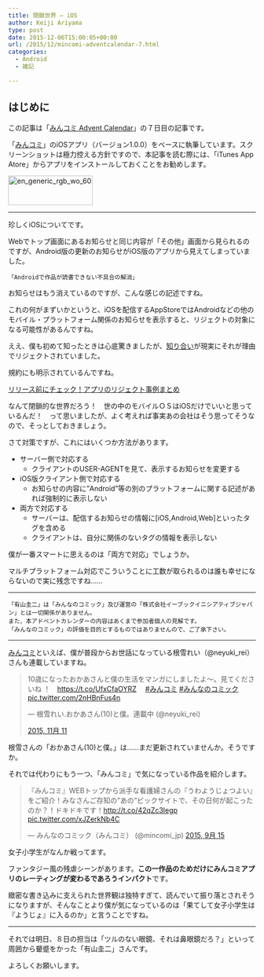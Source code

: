 ```yaml
---
title: 閉鎖世界 – iOS
author: Keiji Ariyama
type: post
date: 2015-12-06T15:00:05+00:00
url: /2015/12/mincomi-adventcalendar-7.html
categories:
  - Android
  - 雑記

---
```

## はじめに

この記事は「[みんコミ Advent Calendar][1]」の７日目の記事です。

「[みんコミ][2]」のiOSアプリ（バージョン1.0.0）をベースに執筆しています。スクリーンショットは極力控える方針ですので、本記事を読む際には、「iTunes App Atore」からアプリをインストールしておくことをお勧めします。

[<img src="https://blog.keiji.dev/wp-content/uploads/2015/12/available-on-the-app-store-1345130940.jpg" alt="en_generic_rgb_wo_60" width="172" height="60" class="aligncenter size-full wp-image-672" />][3]

<!--more-->

* * *

珍しくiOSについてです。

Webでトップ画面にあるお知らせと同じ内容が「その他」画面から見られるのですが、Android版の更新のお知らせがiOS版のアプリから見えてしまっていました。

    「Androidで作品が読書できない不具合の解消」
    

お知らせはもう消えているのですが、こんな感じの記述ですね。

これの何がまずいかというと、iOSを配信するAppStoreではAndroidなどの他のモバイル・プラットフォーム関係のお知らせを表示すると、リジェクトの対象になる可能性があるんですね。

ええ、僕も初めて知ったときは心底驚きましたが、[知り合い][4]が現実にそれが理由でリジェクトされていました。

規約にも明示されているんですね。

[リリース前にチェック！アプリのリジェクト事例まとめ][5]

なんて閉鎖的な世界だろう！　世の中のモバイルＯＳはiOSだけでいいと思っているんだ！　って思いましたが、よく考えれば事実あの会社はそう思ってそうなので、そっとしておきましょう。

さて対策ですが、これにはいくつか方法があります。

  * サーバー側で対応する 
      * クライアントのUSER-AGENTを見て、表示するお知らせを変更する
  * iOS版クライアント側で対応する 
      * お知らせの内容に&#8221;Android&#8221;等の別のプラットフォームに関する記述があれば強制的に表示しない
  * 両方で対応する 
      * サーバーは、配信するお知らせの情報に[iOS,Android,Web]といったタグを含める
      * クライアントは、自分に関係のないタグの情報を表示しない

僕が一番スマートに思えるのは「両方で対応」でしょうか。

マルチプラットフォーム対応でこういうことに工数が取られるのは誰も幸せにならないので実に残念ですね……

* * *

    「有山圭二」は「みんなのコミック」及び運営の「株式会社イーブックイニシアティブジャパン」とは一切関係がありません。
    また、本アドベントカレンダーの内容はあくまで参加者個人の見解です。
    「みんなのコミック」の評価を目的とするものではありませんので、ご了承下さい。
    

* * *

[みんコミ][2]といえば、僕が普段からお世話になっている根雪れい（@neyuki_rei）さんも連載していますね。

<blockquote class="twitter-tweet" lang="ja">
  <p lang="ja" dir="ltr">
    10歳になったおかあさんと僕の生活をマンガにしましたよ～。見てくださいね ！　<a href="https://t.co/UfxCfaOYRZ">https://t.co/UfxCfaOYRZ</a>　 <a href="https://twitter.com/hashtag/%E3%81%BF%E3%82%93%E3%82%B3%E3%83%9F?src=hash">#みんコミ</a> <a href="https://twitter.com/hashtag/%E3%81%BF%E3%82%93%E3%81%AA%E3%81%AE%E3%82%B3%E3%83%9F%E3%83%83%E3%82%AF?src=hash">#みんなのコミック</a> <a href="https://t.co/2nHBnFus4n">pic.twitter.com/2nHBnFus4n</a>
  </p>
  
  <p>
    — 根雪れい.おかあさん(10)と僕。連載中 (@neyuki_rei)
  </p>
  
  <p>
    <a href="https://twitter.com/neyuki_rei/status/664369017038110720">2015, 11月 11</a>
  </p>
</blockquote>

根雪さんの「おかあさん(10)と僕。」は……まだ更新されていませんか。そうですか。

それでは代わりにもう一つ、「みんコミ」で気になっている作品を紹介します。

<blockquote class="twitter-tweet" lang="ja">
  <p lang="ja" dir="ltr">
    『みんコミ』WEBトップから派手な看護婦さんの『うわようじょつよい』をご紹介！みなさんご存知の”あの”ビックサイトで、その日何が起こったのか？！ドキドキです！<a href="http://t.co/42qZc3Iegp">http://t.co/42qZc3Iegp</a> <a href="http://t.co/xJZerkNb4C">pic.twitter.com/xJZerkNb4C</a>
  </p>
  
  <p>
    &mdash; みんなのコミック（みんコミ） (@mincomi_jp) <a href="https://twitter.com/mincomi_jp/status/643636125932761088">2015, 9月 15</a>
  </p>
</blockquote>

女子小学生がなんか戦ってます。

ファンタジー風の残虐シーンがあります。**この一作品のためだけにみんコミアプリのレーティングが変わるであろうインパクト**です。

緻密な書き込みに支えられた世界観は独特すぎて、読んでいて振り落とされそうになりますが、そんなことより僕が気になっているのは「果てして女子小学生は『ようじょ』に入るのか」と言うことですね。

* * *

それでは明日、８日の担当は「ツルのない眼鏡、それは鼻眼鏡だろ？」といって周囲から顰蹙をかった「有山圭二」さんです。

よろしくお願いします。

 [1]: http://qiita.com/advent-calendar/2015/mincomi
 [2]: https://www.mincomi.jp
 [3]: https://itunes.apple.com/jp/app/minnanokomikku/id1050104822?mt=8
 [4]: http://www.railchallenge.com/?cat=9
 [5]: http://patto-cms.jp/blog/reasons_of_reject_of_ios_apps/